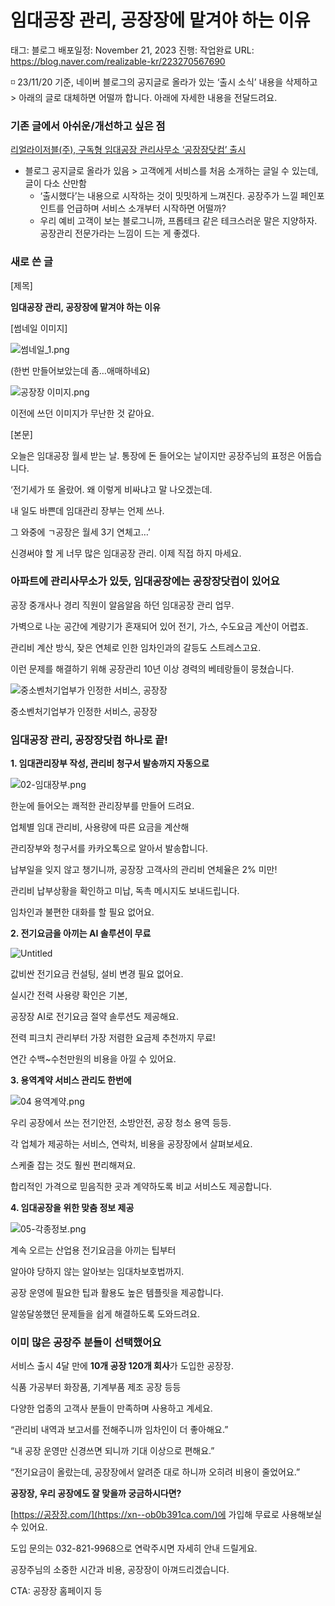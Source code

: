 # 임대공장 관리, 공장장에 맡겨야 하는 이유

태그: 블로그
배포일정: November 21, 2023
진행: 작업완료
URL: https://blog.naver.com/realizable-kr/223270567690

<aside>
◽ 23/11/20 기준, 네이버 블로그의 공지글로 올라가 있는 ‘출시 소식’ 내용을 삭제하고 > 아래의 글로 대체하면 어떨까 합니다. 아래에 자세한 내용을 전달드려요.

</aside>

### 기존 글에서 아쉬운/개선하고 싶은 점

[리얼라이저블(주), 구독형 임대공장 관리사무소 ‘공장장닷컴’ 출시](https://blog.naver.com/realizable-kr/223164675673)

- 블로그 공지글로 올라가 있음 >  고객에게 서비스를 처음 소개하는 글일 수 있는데, 글이 다소 산만함
    - ‘출시했다’는 내용으로 시작하는 것이 밋밋하게 느껴진다. 공장주가 느낄 페인포인트를 언급하며 서비스 소개부터 시작하면 어떨까?
    - 우리 예비 고객이 보는 블로그니까, 프롭테크 같은 테크스러운 말은 지양하자. 공장관리 전문가라는 느낌이 드는 게 좋겠다.

### 새로 쓴 글

[제목]

**임대공장 관리, 공장장에 맡겨야 하는 이유**

[썸네일 이미지]

![썸네일_1.png](%25E1%2584%258A%25E1%2585%25A5%25E1%2586%25B7%25E1%2584%2582%25E1%2585%25A6%25E1%2584%258B%25E1%2585%25B5%25E1%2586%25AF_1.png)

(한번 만들어보았는데 좀…애매하네요)

![공장장 이미지.png](%25E1%2584%2580%25E1%2585%25A9%25E1%2586%25BC%25E1%2584%258C%25E1%2585%25A1%25E1%2586%25BC%25E1%2584%258C%25E1%2585%25A1%25E1%2586%25BC_%25E1%2584%258B%25E1%2585%25B5%25E1%2584%2586%25E1%2585%25B5%25E1%2584%258C%25E1%2585%25B5.png)

이전에 쓰던 이미지가 무난한 것 같아요.

[본문]

오늘은 임대공장 월세 받는 날. 통장에 돈 들어오는 날이지만 공장주님의 표정은 어둡습니다.

‘전기세가 또 올랐어. 왜 이렇게 비싸냐고 말 나오겠는데.

내 일도 바쁜데 임대관리 장부는 언제 쓰나.

그 와중에 ㄱ공장은 월세 3기 연체고…’

신경써야 할 게 너무 많은 임대공장 관리. 이제 직접 하지 마세요.

### **아파트에 관리사무소가 있듯, 임대공장에는 공장장닷컴이 있어요**

공장 중개사나 경리 직원이 알음알음 하던 임대공장 관리 업무.

가벽으로 나눈 공간에 계량기가 혼재되어 있어 전기, 가스, 수도요금 계산이 어렵죠.

관리비 계산 방식, 잦은 연체로 인한 임차인과의 갈등도 스트레스고요.

이런 문제를 해결하기 위해 공장관리 10년 이상 경력의 베테랑들이 뭉쳤습니다.

![중소벤처기업부가 인정한 서비스, 공장장](Untitled%20164.png)

중소벤처기업부가 인정한 서비스, 공장장

### 임대공장 관리, 공장장닷컴 하나로 끝!

**1. 임대관리장부 작성, 관리비 청구서 발송까지 자동으로**

![02-임대장부.png](02-%25E1%2584%258B%25E1%2585%25B5%25E1%2586%25B7%25E1%2584%2583%25E1%2585%25A2%25E1%2584%258C%25E1%2585%25A1%25E1%2586%25BC%25E1%2584%2587%25E1%2585%25AE.png)

한눈에 들어오는 쾌적한 관리장부를 만들어 드려요.

업체별 임대 관리비, 사용량에 따른 요금을 계산해

관리장부와 청구서를 카카오톡으로 알아서 발송합니다.

납부일을 잊지 않고 챙기니까, 공장장 고객사의 관리비 연체율은 2% 미만!

관리비 납부상황을 확인하고 미납, 독촉 메시지도 보내드립니다.

임차인과 불편한 대화를 할 필요 없어요.

**2. 전기요금을 아끼는 AI 솔루션이 무료**

![Untitled](Untitled%20165.png)

값비싼 전기요금 컨설팅, 설비 변경 필요 없어요.

실시간 전력 사용량 확인은 기본,

공장장 AI로 전기요금 절약 솔루션도 제공해요.

전력 피크치 관리부터 가장 저렴한 요금제 추천까지 무료!

연간 수백~수천만원의 비용을 아낄 수 있어요.

**3. 용역계약 서비스 관리도 한번에**

![04 용역계약.png](04_%25E1%2584%258B%25E1%2585%25AD%25E1%2586%25BC%25E1%2584%258B%25E1%2585%25A7%25E1%2586%25A8%25E1%2584%2580%25E1%2585%25A8%25E1%2584%258B%25E1%2585%25A3%25E1%2586%25A8.png)

우리 공장에서 쓰는 전기안전, 소방안전, 공장 청소 용역 등등.

각 업체가 제공하는 서비스, 연락처, 비용을 공장장에서 살펴보세요.

스케줄 잡는 것도 훨씬 편리해져요.

합리적인 가격으로 믿음직한 곳과 계약하도록 비교 서비스도 제공합니다.

**4. 임대공장을 위한 맞춤 정보 제공**

![05-각종정보.png](05-%25E1%2584%2580%25E1%2585%25A1%25E1%2586%25A8%25E1%2584%258C%25E1%2585%25A9%25E1%2586%25BC%25E1%2584%258C%25E1%2585%25A5%25E1%2586%25BC%25E1%2584%2587%25E1%2585%25A9.png)

계속 오르는 산업용 전기요금을 아끼는 팁부터

알아야 당하지 않는 알아보는 임대차보호법까지.

공장 운영에 필요한 팁과 활용도 높은 템플릿을 제공합니다.

알쏭달쏭했던 문제들을 쉽게 해결하도록 도와드려요.

### 이미 많은 공장주 분들이 선택했어요

서비스 출시 4달 만에 **10개 공장 120개 회사**가 도입한 공장장.

식품 가공부터 화장품, 기계부품 제조 공장 등등

다양한 업종의 고객사 분들이 만족하며 사용하고 계세요.

“관리비 내역과 보고서를 전해주니까 임차인이 더 좋아해요.”

“내 공장 운영만 신경쓰면 되니까 기대 이상으로 편해요.”

“전기요금이 올랐는데, 공장장에서 알려준 대로 하니까 오히려 비용이 줄었어요.”

**공장장, 우리 공장에도 잘 맞을까 궁금하시다면?**

[https://공장장.com/](https://xn--ob0b391ca.com/)에 가입해 무료로 사용해보실 수 있어요.

도입 문의는 032-821-9968으로 연락주시면 자세히 안내 드릴게요.

공장주님의 소중한 시간과 비용, 공장장이 아껴드리겠습니다.

CTA: 공장장 홈페이지 등